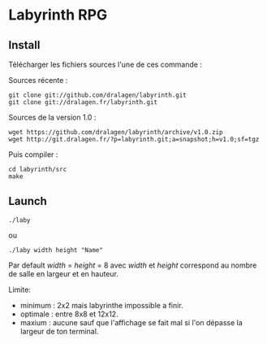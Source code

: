 Labyrinth RPG
=============

Install
-------

Télécharger les fichiers sources l'une de ces commande :

Sources récente :

```
git clone git://github.com/dralagen/labyrinth.git
git clone git://dralagen.fr/labyrinth.git
```

Sources de la version 1.0 :

```
wget https://github.com/dralagen/labyrinth/archive/v1.0.zip
wget http://git.dralagen.fr/?p=labyrinth.git;a=snapshot;h=v1.0;sf=tgz
```

Puis compiler :

```
cd labyrinth/src
make
```

Launch
------

```
./laby
```
ou
```
./laby width height "Name"
```

Par default _width_ = _height_ = 8 avec _width_ et _height_ correspond au nombre de salle en largeur et en hauteur.

Limite:

* minimum : 2x2 mais labyrinthe impossible a finir.
* optimale : entre 8x8 et 12x12.
* maxium : aucune sauf que l'affichage se fait mal si l'on dépasse la largeur de ton terminal.


